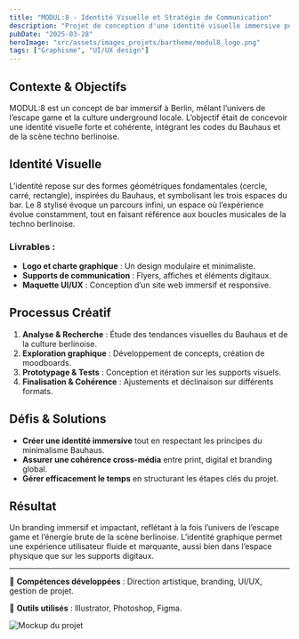 ```yaml
---
title: "MODUL:8 - Identité Visuelle et Stratégie de Communication"
description: "Projet de conception d'une identité visuelle immersive pour un bar à thème berlinois."
pubDate: "2025-03-28"
heroImage: "src/assets/images_projets/bartheme/modul8_logo.png"
tags: ["Graphisme", "UI/UX design"]
---
```


## Contexte & Objectifs

MODUL:8 est un concept de bar immersif à Berlin, mêlant l’univers de l’escape game et la culture underground locale. L’objectif était de concevoir une identité visuelle forte et cohérente, intégrant les codes du Bauhaus et de la scène techno berlinoise.

## Identité Visuelle

L’identité repose sur des formes géométriques fondamentales (cercle, carré, rectangle), inspirées du Bauhaus, et symbolisant les trois espaces du bar. Le 8 stylisé évoque un parcours infini, un espace où l’expérience évolue constamment, tout en faisant référence aux boucles musicales de la techno berlinoise.

### Livrables :
- **Logo et charte graphique** : Un design modulaire et minimaliste.
- **Supports de communication** : Flyers, affiches et éléments digitaux.
- **Maquette UI/UX** : Conception d’un site web immersif et responsive.

## Processus Créatif

1. **Analyse & Recherche** : Étude des tendances visuelles du Bauhaus et de la culture berlinoise.
2. **Exploration graphique** : Développement de concepts, création de moodboards.
3. **Prototypage & Tests** : Conception et itération sur les supports visuels.
4. **Finalisation & Cohérence** : Ajustements et déclinaison sur différents formats.

## Défis & Solutions

- **Créer une identité immersive** tout en respectant les principes du minimalisme Bauhaus.
- **Assurer une cohérence cross-média** entre print, digital et branding global.
- **Gérer efficacement le temps** en structurant les étapes clés du projet.

## Résultat

Un branding immersif et impactant, reflétant à la fois l’univers de l’escape game et l’énergie brute de la scène berlinoise. L’identité graphique permet une expérience utilisateur fluide et marquante, aussi bien dans l’espace physique que sur les supports digitaux.

---

📌 **Compétences développées** : Direction artistique, branding, UI/UX, gestion de projet.

🎨 **Outils utilisés** : Illustrator, Photoshop, Figma.

![Mockup du projet](/images_projets/bartheme/desktop_prototype.png)